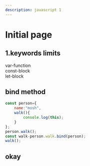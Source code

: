 ```yaml
---
description: javascript 1
---
```


# Initial page

## 1.keywords limits

var-function  
const-block  
let-block

## bind method 

```javascript
const person={
    name:"mosh",
    walk(){
        console.log(this);
    }
};
person.walk();
const walk-person.walk.bind(person);
walk();
```



## okay 

